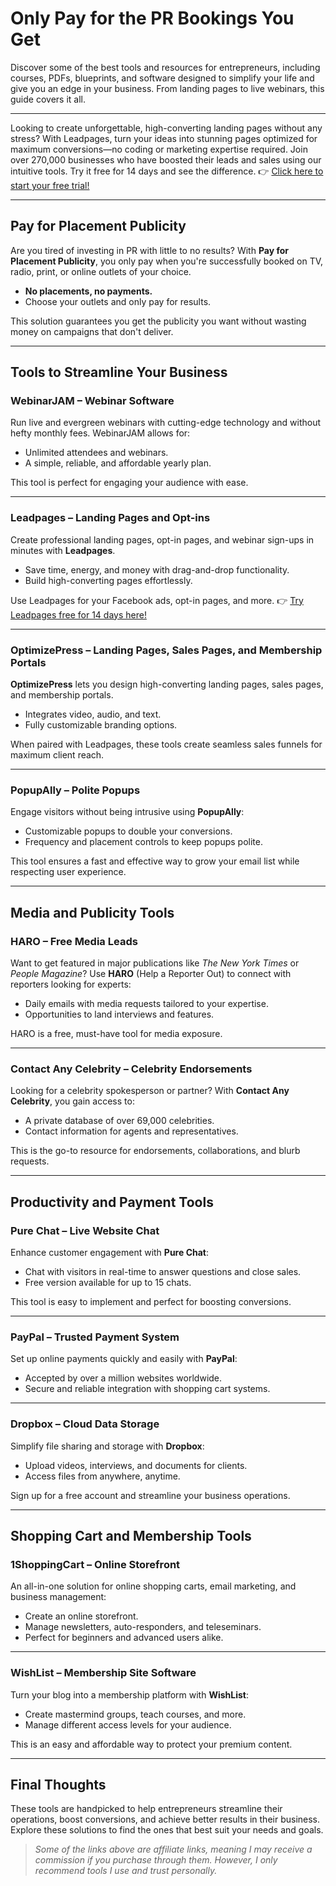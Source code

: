 # Only Pay for the PR Bookings You Get  

Discover some of the best tools and resources for entrepreneurs, including courses, PDFs, blueprints, and software designed to simplify your life and give you an edge in your business. From landing pages to live webinars, this guide covers it all.  

---

Looking to create unforgettable, high-converting landing pages without any stress? With Leadpages, turn your ideas into stunning pages optimized for maximum conversions—no coding or marketing expertise required. Join over 270,000 businesses who have boosted their leads and sales using our intuitive tools. Try it free for 14 days and see the difference. 👉 [Click here to start your free trial!](https://bit.ly/LEadPages)

---

## Pay for Placement Publicity  

Are you tired of investing in PR with little to no results? With **Pay for Placement Publicity**, you only pay when you're successfully booked on TV, radio, print, or online outlets of your choice.  

- **No placements, no payments.**  
- Choose your outlets and only pay for results.  

This solution guarantees you get the publicity you want without wasting money on campaigns that don't deliver.

---

## Tools to Streamline Your Business  

### **WebinarJAM** – Webinar Software  
Run live and evergreen webinars with cutting-edge technology and without hefty monthly fees. WebinarJAM allows for:  

- Unlimited attendees and webinars.  
- A simple, reliable, and affordable yearly plan.  

This tool is perfect for engaging your audience with ease.  

---

### **Leadpages** – Landing Pages and Opt-ins  
Create professional landing pages, opt-in pages, and webinar sign-ups in minutes with **Leadpages**.  

- Save time, energy, and money with drag-and-drop functionality.  
- Build high-converting pages effortlessly.  

Use Leadpages for your Facebook ads, opt-in pages, and more. 👉 [Try Leadpages free for 14 days here!](https://bit.ly/LEadPages)  

---

### **OptimizePress** – Landing Pages, Sales Pages, and Membership Portals  
**OptimizePress** lets you design high-converting landing pages, sales pages, and membership portals.  

- Integrates video, audio, and text.  
- Fully customizable branding options.  

When paired with Leadpages, these tools create seamless sales funnels for maximum client reach.  

---

### **PopupAlly** – Polite Popups  
Engage visitors without being intrusive using **PopupAlly**:  

- Customizable popups to double your conversions.  
- Frequency and placement controls to keep popups polite.  

This tool ensures a fast and effective way to grow your email list while respecting user experience.  

---

## Media and Publicity Tools  

### **HARO** – Free Media Leads  
Want to get featured in major publications like *The New York Times* or *People Magazine*? Use **HARO** (Help a Reporter Out) to connect with reporters looking for experts:  

- Daily emails with media requests tailored to your expertise.  
- Opportunities to land interviews and features.  

HARO is a free, must-have tool for media exposure.  

---

### **Contact Any Celebrity** – Celebrity Endorsements  
Looking for a celebrity spokesperson or partner? With **Contact Any Celebrity**, you gain access to:  

- A private database of over 69,000 celebrities.  
- Contact information for agents and representatives.  

This is the go-to resource for endorsements, collaborations, and blurb requests.  

---

## Productivity and Payment Tools  

### **Pure Chat** – Live Website Chat  
Enhance customer engagement with **Pure Chat**:  

- Chat with visitors in real-time to answer questions and close sales.  
- Free version available for up to 15 chats.  

This tool is easy to implement and perfect for boosting conversions.  

---

### **PayPal** – Trusted Payment System  
Set up online payments quickly and easily with **PayPal**:  

- Accepted by over a million websites worldwide.  
- Secure and reliable integration with shopping cart systems.  

---

### **Dropbox** – Cloud Data Storage  
Simplify file sharing and storage with **Dropbox**:  

- Upload videos, interviews, and documents for clients.  
- Access files from anywhere, anytime.  

Sign up for a free account and streamline your business operations.  

---

## Shopping Cart and Membership Tools  

### **1ShoppingCart** – Online Storefront  
An all-in-one solution for online shopping carts, email marketing, and business management:  

- Create an online storefront.  
- Manage newsletters, auto-responders, and teleseminars.  
- Perfect for beginners and advanced users alike.  

---

### **WishList** – Membership Site Software  
Turn your blog into a membership platform with **WishList**:  

- Create mastermind groups, teach courses, and more.  
- Manage different access levels for your audience.  

This is an easy and affordable way to protect your premium content.  

---

## Final Thoughts  

These tools are handpicked to help entrepreneurs streamline their operations, boost conversions, and achieve better results in their business. Explore these solutions to find the ones that best suit your needs and goals.  

> *Some of the links above are affiliate links, meaning I may receive a commission if you purchase through them. However, I only recommend tools I use and trust personally.*  
